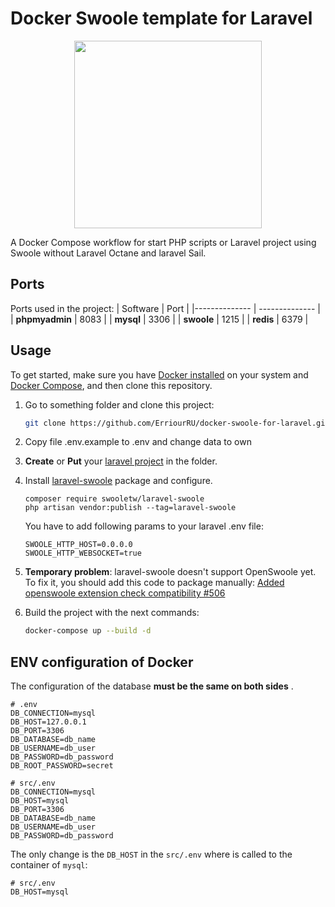 # Docker Swoole template for Laravel

<p align="center">
  <img width="300" height="300" src="logo.png">
</p>

A Docker Compose workflow for start PHP scripts or Laravel project using Swoole without Laravel Octane and laravel Sail.

## Ports

Ports used in the project:
| Software | Port |
|-------------- | -------------- |
| **phpmyadmin** | 8083 |
| **mysql** | 3306 |
| **swoole** | 1215 |
| **redis** | 6379 |

## Usage

To get started, make sure you have [Docker installed](https://docs.docker.com/) on your system and [Docker Compose](https://docs.docker.com/compose/install/), and then clone this repository.

1. Go to something folder and clone this project:

   ```sh
   git clone https://github.com/ErriourRU/docker-swoole-for-laravel.git ./
   ```

2. Copy file .env.example to .env and change data to own

3. **Create** or **Put** your [laravel project](https://laravel.com) in the folder.

4. Install [laravel-swoole](https://github.com/swooletw/laravel-swoole) package and configure.

   ```
   composer require swooletw/laravel-swoole
   php artisan vendor:publish --tag=laravel-swoole
   ```

   You have to add following params to your laravel .env file:

   ```
   SWOOLE_HTTP_HOST=0.0.0.0
   SWOOLE_HTTP_WEBSOCKET=true
   ```

5. **Temporary problem**: laravel-swoole doesn't support OpenSwoole yet. To fix it, you should add this code to package manually: [Added openswoole extension check compatibility #506](https://github.com/swooletw/laravel-swoole/pull/506)

6. Build the project with the next commands:

   ```sh
   docker-compose up --build -d
   ```

## ENV configuration of Docker

The configuration of the database **must be the same on both sides** .

```dotenv
# .env
DB_CONNECTION=mysql
DB_HOST=127.0.0.1
DB_PORT=3306
DB_DATABASE=db_name
DB_USERNAME=db_user
DB_PASSWORD=db_password
DB_ROOT_PASSWORD=secret
```

```dotenv
# src/.env
DB_CONNECTION=mysql
DB_HOST=mysql
DB_PORT=3306
DB_DATABASE=db_name
DB_USERNAME=db_user
DB_PASSWORD=db_password
```

The only change is the `DB_HOST` in the `src/.env` where is called to the container of `mysql`:

```dotenv
# src/.env
DB_HOST=mysql
```
